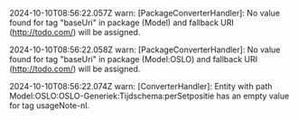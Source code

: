 2024-10-10T08:56:22.057Z warn: [PackageConverterHandler]: No value found for tag "baseUri" in package (Model) and fallback URI (http://todo.com/) will be assigned.

2024-10-10T08:56:22.058Z warn: [PackageConverterHandler]: No value found for tag "baseUri" in package (Model:OSLO) and fallback URI (http://todo.com/) will be assigned.

2024-10-10T08:56:22.074Z warn: [ConverterHandler]: Entity with path Model:OSLO:OSLO-Generiek:Tijdschema:perSetpositie has an empty value for tag usageNote-nl.

